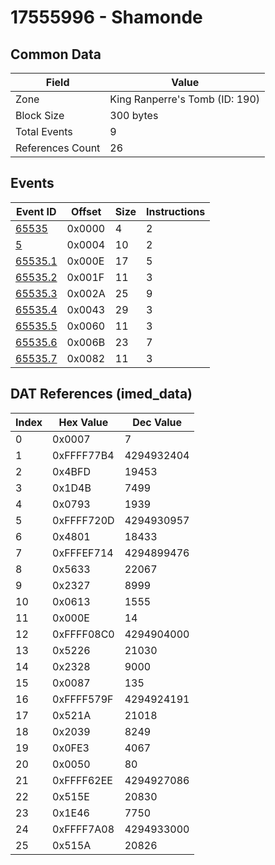 # 17555996 - Shamonde

## Common Data

| Field            | Value                          |
|------------------|--------------------------------|
| Zone             | King Ranperre's Tomb (ID: 190) |
| Block Size       | 300 bytes                      |
| Total Events     | 9                              |
| References Count | 26                             |

## Events

| Event ID                | Offset   |   Size |   Instructions |
|-------------------------|----------|--------|----------------|
| [65535](./65535.md)     | 0x0000   |      4 |              2 |
| [5](./5.md)             | 0x0004   |     10 |              2 |
| [65535.1](./65535.1.md) | 0x000E   |     17 |              5 |
| [65535.2](./65535.2.md) | 0x001F   |     11 |              3 |
| [65535.3](./65535.3.md) | 0x002A   |     25 |              9 |
| [65535.4](./65535.4.md) | 0x0043   |     29 |              3 |
| [65535.5](./65535.5.md) | 0x0060   |     11 |              3 |
| [65535.6](./65535.6.md) | 0x006B   |     23 |              7 |
| [65535.7](./65535.7.md) | 0x0082   |     11 |              3 |

## DAT References (imed_data)

|   Index | Hex Value   |   Dec Value |
|---------|-------------|-------------|
|       0 | 0x0007      |           7 |
|       1 | 0xFFFF77B4  |  4294932404 |
|       2 | 0x4BFD      |       19453 |
|       3 | 0x1D4B      |        7499 |
|       4 | 0x0793      |        1939 |
|       5 | 0xFFFF720D  |  4294930957 |
|       6 | 0x4801      |       18433 |
|       7 | 0xFFFEF714  |  4294899476 |
|       8 | 0x5633      |       22067 |
|       9 | 0x2327      |        8999 |
|      10 | 0x0613      |        1555 |
|      11 | 0x000E      |          14 |
|      12 | 0xFFFF08C0  |  4294904000 |
|      13 | 0x5226      |       21030 |
|      14 | 0x2328      |        9000 |
|      15 | 0x0087      |         135 |
|      16 | 0xFFFF579F  |  4294924191 |
|      17 | 0x521A      |       21018 |
|      18 | 0x2039      |        8249 |
|      19 | 0x0FE3      |        4067 |
|      20 | 0x0050      |          80 |
|      21 | 0xFFFF62EE  |  4294927086 |
|      22 | 0x515E      |       20830 |
|      23 | 0x1E46      |        7750 |
|      24 | 0xFFFF7A08  |  4294933000 |
|      25 | 0x515A      |       20826 |
